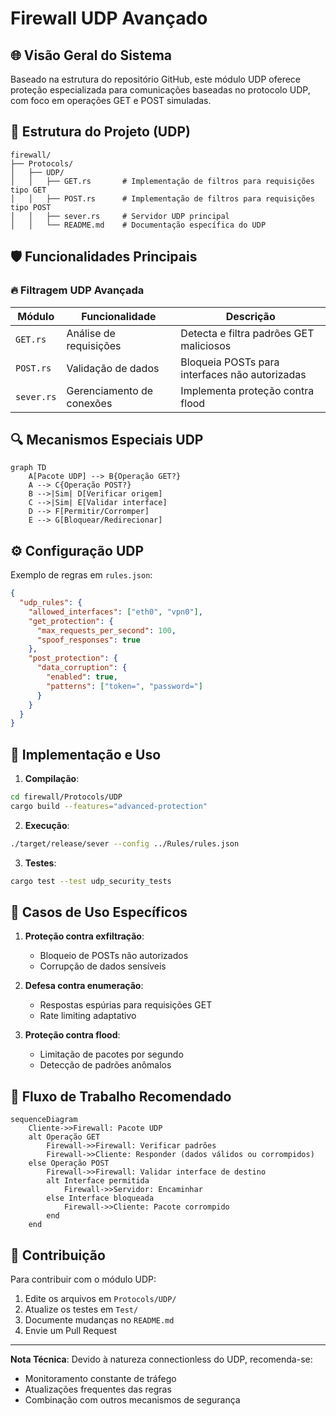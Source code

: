 # Firewall UDP Avançado

## 🌐 Visão Geral do Sistema

Baseado na estrutura do repositório GitHub, este módulo UDP oferece proteção especializada para comunicações baseadas no protocolo UDP, com foco em operações GET e POST simuladas.

## 📁 Estrutura do Projeto (UDP)

```
firewall/
├── Protocols/
│   ├── UDP/
│   │   ├── GET.rs       # Implementação de filtros para requisições tipo GET
│   │   ├── POST.rs      # Implementação de filtros para requisições tipo POST  
│   │   ├── sever.rs     # Servidor UDP principal
│   │   └── README.md    # Documentação específica do UDP
```

## 🛡️ Funcionalidades Principais

### 🔥 Filtragem UDP Avançada
| Módulo | Funcionalidade | Descrição |
|--------|---------------|-----------|
| `GET.rs` | Análise de requisições | Detecta e filtra padrões GET maliciosos |
| `POST.rs` | Validação de dados | Bloqueia POSTs para interfaces não autorizadas |
| `sever.rs` | Gerenciamento de conexões | Implementa proteção contra flood |

## 🔍 Mecanismos Especiais UDP

```mermaid
graph TD
    A[Pacote UDP] --> B{Operação GET?}
    A --> C{Operação POST?}
    B -->|Sim| D[Verificar origem]
    C -->|Sim| E[Validar interface]
    D --> F[Permitir/Corromper]
    E --> G[Bloquear/Redirecionar]
```

## ⚙️ Configuração UDP

Exemplo de regras em `rules.json`:
```json
{
  "udp_rules": {
    "allowed_interfaces": ["eth0", "vpn0"],
    "get_protection": {
      "max_requests_per_second": 100,
      "spoof_responses": true
    },
    "post_protection": {
      "data_corruption": {
        "enabled": true,
        "patterns": ["token=", "password="]
      }
    }
  }
}
```

## 🚀 Implementação e Uso

1. **Compilação**:
```bash
cd firewall/Protocols/UDP
cargo build --features="advanced-protection"
```

2. **Execução**:
```bash
./target/release/sever --config ../Rules/rules.json
```

3. **Testes**:
```bash
cargo test --test udp_security_tests
```

## 📌 Casos de Uso Específicos

1. **Proteção contra exfiltração**:
   - Bloqueio de POSTs não autorizados
   - Corrupção de dados sensíveis

2. **Defesa contra enumeração**:
   - Respostas espúrias para requisições GET
   - Rate limiting adaptativo

3. **Proteção contra flood**:
   - Limitação de pacotes por segundo
   - Detecção de padrões anômalos

## 🔄 Fluxo de Trabalho Recomendado

```mermaid
sequenceDiagram
    Cliente->>Firewall: Pacote UDP
    alt Operação GET
        Firewall->>Firewall: Verificar padrões
        Firewall->>Cliente: Responder (dados válidos ou corrompidos)
    else Operação POST
        Firewall->>Firewall: Validar interface de destino
        alt Interface permitida
            Firewall->>Servidor: Encaminhar
        else Interface bloqueada
            Firewall->>Cliente: Pacote corrompido
        end
    end
```

## 🤝 Contribuição

Para contribuir com o módulo UDP:
1. Edite os arquivos em `Protocols/UDP/`
2. Atualize os testes em `Test/`
3. Documente mudanças no `README.md`
4. Envie um Pull Request

---

**Nota Técnica**: Devido à natureza connectionless do UDP, recomenda-se:
- Monitoramento constante de tráfego
- Atualizações frequentes das regras
- Combinação com outros mecanismos de segurança